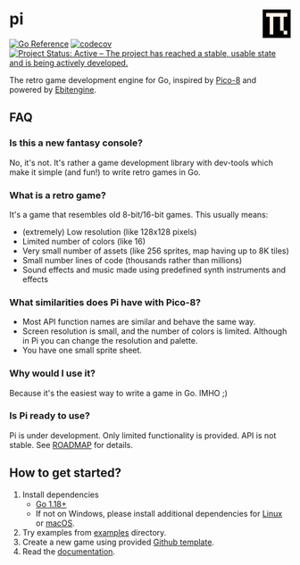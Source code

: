 # pi <img src="internal/logo.svg" align="right" style="width: 10%"/>

[![Go Reference](https://pkg.go.dev/badge/github.com/elgopher/pi.svg)](https://pkg.go.dev/github.com/elgopher/pi)
[![codecov](https://codecov.io/gh/elgopher/pi/branch/master/graph/badge.svg)](https://codecov.io/gh/elgopher/pi)
[![Project Status: Active – The project has reached a stable, usable state and is being actively developed.](https://www.repostatus.org/badges/latest/active.svg)](https://www.repostatus.org/#active)

The retro game development engine for Go, inspired by [Pico-8](https://www.lexaloffle.com/pico-8.php) and powered by [Ebitengine](https://ebiten.org/).

## FAQ

### Is this a new fantasy console?

No, it's not. It's rather a game development library with dev-tools which make it simple (and fun!) to write retro games in Go.

### What is a retro game?

It's a game that resembles old 8-bit/16-bit games. This usually means:

* (extremely) Low resolution (like 128x128 pixels)
* Limited number of colors (like 16)
* Very small number of assets (like 256 sprites, map having up to 8K tiles)
* Small number lines of code (thousands rather than millions)
* Sound effects and music made using predefined synth instruments and effects 

### What similarities does Pi have with Pico-8?

* Most API function names are similar and behave the same way.
* Screen resolution is small, and the number of colors is limited. Although in Pi you can change the resolution and palette.
* You have one small sprite sheet.

### Why would I use it?

Because it's the easiest way to write a game in Go. IMHO ;)

### Is Pi ready to use?

Pi is under development. Only limited functionality is provided. API is not stable. See [ROADMAP](docs/ROADMAP.md) for details.

## How to get started?

1. Install dependencies 
   * [Go 1.18+](https://go.dev/dl/)
   * If not on Windows, please install additional dependencies for [Linux](docs/install-linux.md) or [macOS](docs/install-macos.md).
2. Try examples from [examples](examples) directory.
3. Create a new game using provided [Github template](https://github.com/elgopher/pi-template).
4. Read the [documentation](https://pkg.go.dev/github.com/elgopher/pi).